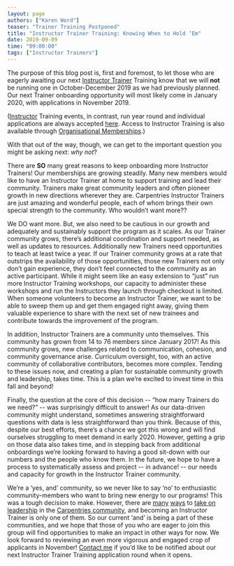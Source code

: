```yaml
---
layout: page
authors: ["Karen Word"]
teaser: "Trainer Training Postponed"
title: "Instructor Trainer Training: Knowing When to Hold ‘Em"
date: 2019-09-09
time: "09:00:00"
tags: ["Instructor Trainers"]
---
```


The purpose of this blog post is, first and foremost, to let those who are eagerly awaiting our next [Instructor Trainer](https://carpentries.org/trainers/) Training know that we will **not** be running one in October-December 2019 as we had previously planned. Our next Trainer onboarding opportunity will most likely come in January 2020, with applications in November 2019.

([Instructor](https://carpentries.org/instructors/) Training events, in contrast, run year round and individual applications are always accepted [here](https://amy.carpentries.org/forms/request_training/). Access to Instructor Training is also available through [Organisational Memberships](https://carpentries.org/membership/).)

With that out of the way, though, we can get to the important question you might be asking next: *why not*?

There are **SO** many great reasons to keep onboarding more Instructor Trainers! Our memberships are growing steadily. Many new members would like to have an Instructor Trainer at home to support training and lead their community. Trainers make great community leaders and often pioneer growth in new directions wherever they are. Carpentries Instructor Trainers are just amazing and wonderful people, each of whom brings their own special strength to the community. Who wouldn’t want more??

We DO want more. But, we also need to be cautious in our growth and adequately and sustainably support the program as it scales. As our Trainer community grows, there’s additional coordination and support needed, as well as updates to resources. Additionally new Trainers need opportunities to teach at least twice a year. If our Trainer community grows at a rate that outstrips the availability of those opportunities, those new Trainers not only don’t gain experience, they don’t feel connected to the community as an active participant. While it might seem like an easy extension to “just” run more Instructor Training workshops, our capacity to administer these workshops and run the Instructors they launch through checkout is limited. When someone volunteers to become an Instructor Trainer, we want to be able to sweep them up and get them engaged right away, giving them valuable experience to share with the next set of new trainees and contribute towards the improvement of the program.

In addition, Instructor Trainers are a community unto themselves. This community has grown from 14 to 76 members since January 2017! As this community grows, new challenges related to communication, cohesion, and community governance arise. Curriculum oversight, too, with an active community of collaborative contributors, becomes more complex. Tending to these issues now, and creating a plan for sustainable community growth and leadership, takes time. This is a plan we’re excited to invest time in this fall and beyond!

Finally, the question at the core of this decision -- “how many Trainers do we need?” -- was surprisingly difficult to answer! As our data-driven community might understand, sometimes answering straightforward questions with data is less straightforward than you think. Because of this, despite our best efforts, there’s a chance we got this wrong and will find ourselves struggling to meet demand in early 2020. However, getting a grip on those data also takes time, and in stepping back from additional onboardings we’re looking forward to having a good sit-down with our numbers and the people who know them. In the future, we hope to have a process to systematically assess and project -- in advance! -- our needs and capacity for growth in the Instructor Trainer community.

We’re a ‘yes, and’ community, so we never like to say ‘no’ to enthusiastic community-members who want to bring new energy to our programs! This was a tough decision to make. However, there are [many](https://carpentries.org/community/#instructor-development) [ways](https://carpentries.org/community/#maintainers) to [take on leadership](https://carpentries.org/community/#champions) in the [Carpentries community](https://carpentries.org/community/#code-of-conduct-committee), and becoming an Instructor Trainer is only one of them. So our current ‘and’ is being a part of these communities, and we hope that those of you who are eager to join this group will find opportunities to make an impact in other ways for now. We look forward to reviewing an even more vigorous and engaged crop of applicants in November! [Contact me](mailto:krword@carpentries.org) if you’d like to be notified about our next Instructor Trainer Training application round when it opens.
